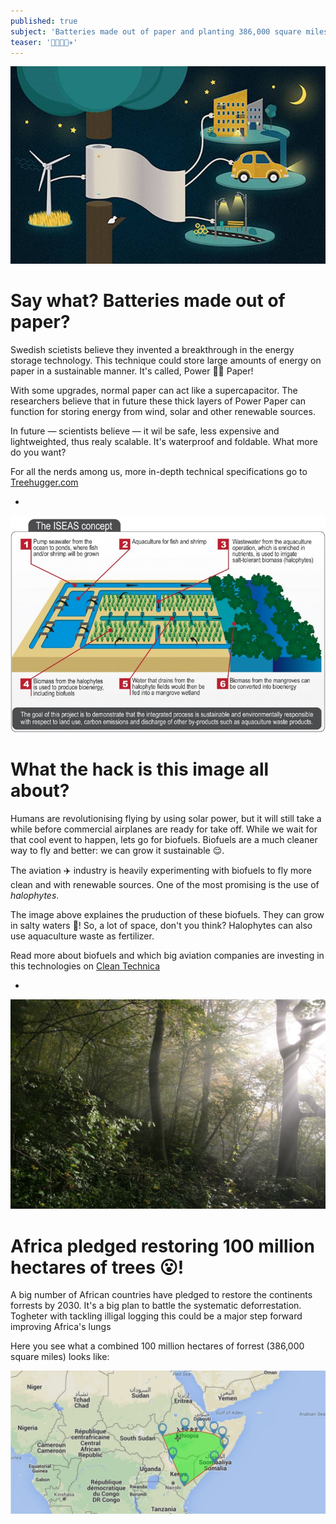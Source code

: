 ```yaml
---
published: true
subject: 'Batteries made out of paper and planting 386,000 square miles of trees, say what?'
teaser: '🌳🌲🔋🍃✈️'
---
```

[![powerpaper](12-12-15-26-powerpaper.jpg)](http://www.treehugger.com/clean-technology/best-battery-storing-renewable-energy-could-be-made-paper.html)

# Say what? Batteries made out of paper?
Swedish scietists believe they invented a breakthrough in the energy storage technology. This technique could store large amounts of energy on paper in a sustainable manner. It's called, Power 💪🏼 Paper!

With some upgrades, normal paper can act like a supercapacitor. The researchers believe that in future these thick layers of Power Paper can function for storing energy from wind, solar and other renewable sources. 

In future — scientists believe — it wil be safe, less expensive and lightweighted, thus realy scalable. It's waterproof and foldable. What more do you want?

For all the nerds among us, more in-depth technical specifications go to [Treehugger.com](http://www.treehugger.com/clean-technology/best-battery-storing-renewable-energy-could-be-made-paper.html)  

-
[![Halophyte Proces](2015-12-12-26-halophyte.jpg)](http://cleantechnica.com/2015/12/11/3-ways-tech-has-the-aviation-industry-poised-for-change-again/)

# What the hack is this image all about?
Humans are revolutionising flying by using solar power, but it will still take a while before commercial airplanes are ready for take off. While we wait for that cool event to happen, lets go for biofuels. Biofuels are a much cleaner way to fly and better: we can grow it sustainable 😌.  

The aviation ✈️ industry is heavily experimenting with biofuels to fly more clean and with renewable sources. One of the most promising is the use of _halophytes_. 

The image above explaines the pruduction of these biofuels. They can grow in salty waters 🌊! So, a lot of space, don't you think? Halophytes can also use aquaculture waste as fertilizer. 

Read more about biofuels and which big aviation companies are investing in this technologies on [Clean Technica](http://cleantechnica.com/2015/12/11/3-ways-tech-has-the-aviation-industry-poised-for-change-again/)

-
[![Foorest](2015-12-12-26-forrest.jpg)](http://www.onegreenplanet.org/news/african-nations-plant-miles-of-forest/)

# Africa pledged restoring 100 million hectares of trees 😮!
A big number of African countries have pledged to restore the continents forrests by 2030. It's a big plan to battle the systematic deforrestation. Togheter with tackling illigal logging this could be a major step forward improving Africa's lungs

Here you see what a combined 100 million hectares of forrest (386,000 square miles) looks like:

![100 million hectares of forrest](2015-12-15-26-forresthectares.jpg)     
      
